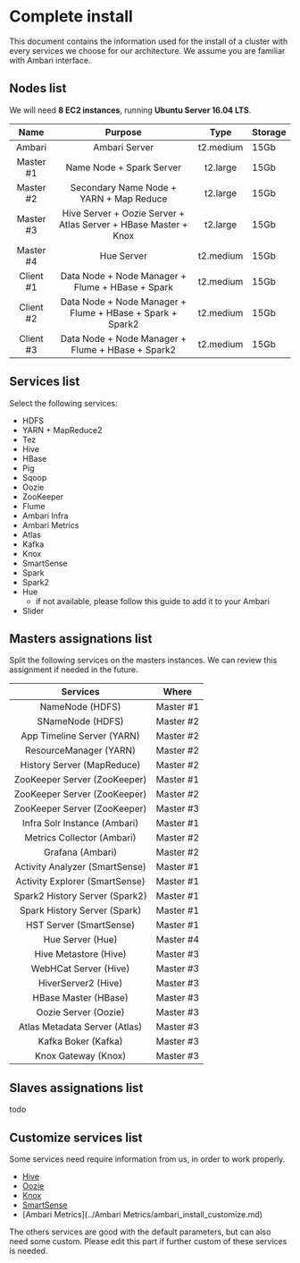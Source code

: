 # Complete install

This document contains the information used for the install of a cluster with every services we choose for our architecture. We assume you are familiar with Ambari interface.

## Nodes list

We will need **8 EC2 instances**, running **Ubuntu Server 16.04 LTS**.

|   Name    |                 Purpose                  |   Type    | Storage |
| :-------: | :--------------------------------------: | :-------: | ------- |
|  Ambari   |              Ambari Server               | t2.medium | 15Gb    |
| Master #1 |         Name Node + Spark Server         | t2.large  | 15Gb    |
| Master #2 | Secondary Name Node + YARN + Map Reduce  | t2.large  | 15Gb    |
| Master #3 | Hive Server + Oozie Server + Atlas Server + HBase Master + Knox | t2.large  | 15Gb    |
| Master #4 |                Hue Server                | t2.medium | 15Gb    |
| Client #1 | Data Node + Node Manager + Flume + HBase +  Spark | t2.medium | 15Gb    |
| Client #2 | Data Node + Node Manager + Flume + HBase + Spark + Spark2 | t2.medium | 15Gb    |
| Client #3 | Data Node + Node Manager + Flume + HBase +  Spark2 | t2.medium | 15Gb    |

## Services list

Select the following services:

- HDFS
- YARN + MapReduce2
- Tez
- Hive
- HBase
- Pig
- Sqoop
- Oozie
- ZooKeeper
- Flume
- Ambari Infra
- Ambari Metrics
- Atlas
- Kafka
- Knox
- SmartSense
- Spark
- Spark2
- Hue
  - if not available, please follow this guide to add it to your Ambari
- Slider

## Masters assignations list

Split the following services on the masters instances. We can review this assignment if needed in the future.

|            Services            |   Where   |
| :----------------------------: | :-------: |
|        NameNode (HDFS)         | Master #1 |
|        SNameNode (HDFS)        | Master #2 |
|   App Timeline Server (YARN)   | Master #2 |
|     ResourceManager (YARN)     | Master #2 |
|   History Server (MapReduce)   | Master #2 |
|  ZooKeeper Server (ZooKeeper)  | Master #1 |
|  ZooKeeper Server (ZooKeeper)  | Master #2 |
|  ZooKeeper Server (ZooKeeper)  | Master #3 |
|  Infra Solr Instance (Ambari)  | Master #1 |
|   Metrics Collector (Ambari)   | Master #2 |
|        Grafana (Ambari)        | Master #2 |
| Activity Analyzer (SmartSense) | Master #1 |
| Activity Explorer (SmartSense) | Master #1 |
| Spark2 History Server (Spark2) | Master #1 |
|  Spark History Server (Spark)  | Master #1 |
|    HST Server (SmartSense)     | Master #1 |
|        Hue Server (Hue)        | Master #4 |
|     Hive Metastore (Hive)      | Master #3 |
|     WebHCat Server (Hive)      | Master #3 |
|      HiverServer2 (Hive)       | Master #3 |
|      HBase Master (HBase)      | Master #3 |
|      Oozie Server (Oozie)      | Master #3 |
| Atlas Metadata Server (Atlas)  | Master #3 |
|      Kafka Boker (Kafka)       | Master #3 |
|      Knox Gateway (Knox)       | Master #3 |

## Slaves assignations list

todo

## Customize services list

Some services need require information from us, in order to work properly.

- [Hive](../Hive/ambari_install_customize.md)
- [Oozie](../Oozie/ambari_install_customize.md)
- [Knox](../Knox/ambari_install_customize.md)
- [SmartSense](../SmartSense/ambari_install_customize.md)
- [Ambari Metrics](../Ambari Metrics/ambari_install_customize.md)

The others services are good with the default parameters, but can also need some custom. Please edit this part if further custom of these services is needed.